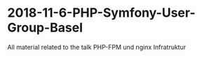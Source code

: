 # 2018-11-6-PHP-Symfony-User-Group-Basel
All material related to the talk PHP-FPM und nginx Infratruktur
